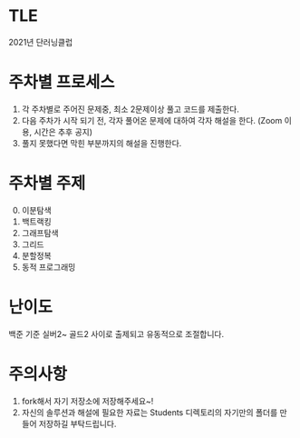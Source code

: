 # TLE
2021년 단러닝클럽
# 주차별 프로세스
1. 각 주차별로 주어진 문제중, 최소 2문제이상 풀고 코드를 제출한다.
2. 다음 주차가 시작 되기 전, 각자 풀어온 문제에 대하여 각자 해설을 한다. (Zoom 이용, 시간은 추후 공지)
3. 풀지 못했다면 막힌 부분까지의 해설을 진행한다. 
# 주차별 주제
0. 이분탐색
1. 백트랙킹
2. 그래프탐색
3. 그리드
4. 분할정복
5. 동적 프로그래밍
# 난이도
백준 기준 실버2~ 골드2 사이로 출제되고 유동적으로 조절합니다. 
# 주의사항
1. fork해서 자기 저장소에 저장해주세요~!
2. 자신의 솔루션과 해설에 필요한 자료는 Students 디렉토리의 자기만의 폴더를 만들어 저장하길 부탁드립니다.
